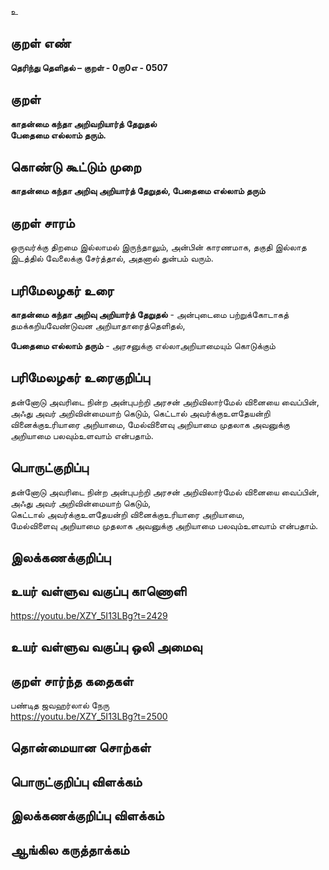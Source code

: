 உ

## குறள் எண் 

**தெரிந்து தெளிதல்  – குறள் - 0ரு0எ - 0507**  

## குறள் 

**காதன்மை கந்தா அறிவறியார்த் தேறுதல்  
பேதைமை எல்லாம் தரும்.**

## கொண்டு கூட்டும் முறை

**காதன்மை கந்தா அறிவு அறியார்த் தேறுதல், பேதைமை எல்லாம் தரும்**

## குறள் சாரம் 

ஒருவர்க்கு திறமை இல்லாமல் இருந்தாலும், அன்பின் காரணமாக, தகுதி இல்லாத இடத்தில் வேலைக்கு சேர்த்தால், அதனால் துன்பம் வரும்.  

## பரிமேலழகர் உரை

**காதன்மை கந்தா அறிவு அறியார்த் தேறுதல்** - அன்புடைமை பற்றுக்கோடாகத் தமக்கறியவேண்டுவன அறியாதாரைத்தெளிதல்,  

**பேதைமை எல்லாம் தரும்** - அரசனுக்கு எல்லாஅறியாமையும் கொடுக்கும் 

## பரிமேலழகர் உரைகுறிப்பு   

தன்னோடு அவரிடை நின்ற அன்புபற்றி அரசன் அறிவிலார்மேல் வினையை வைப்பின், அஃது அவர் அறிவின்மையாற் கெடும், கெட்டால் அவர்க்குஉளதேயன்றி வினைக்குஉரியாரை அறியாமை, மேல்விளைவு அறியாமை முதலாக அவனுக்கு அறியாமை பலவும்உளவாம் என்பதாம்.     

## பொருட்குறிப்பு 

தன்னோடு அவரிடை நின்ற அன்புபற்றி அரசன் அறிவிலார்மேல் வினையை வைப்பின்,  
அஃது அவர் அறிவின்மையாற் கெடும்,  
கெட்டால் அவர்க்குஉளதேயன்றி வினைக்குஉரியாரை அறியாமை,  
மேல்விளைவு அறியாமை முதலாக அவனுக்கு அறியாமை பலவும்உளவாம் என்பதாம்.   

## இலக்கணக்குறிப்பு  


## உயர் வள்ளுவ வகுப்பு காணொளி

https://youtu.be/XZY_5I13LBg?t=2429

## உயர் வள்ளுவ வகுப்பு ஒலி அமைவு 

 
## குறள் சார்ந்த கதைகள் 

பண்டித ஜவஹர்லால் நேரு  
https://youtu.be/XZY_5I13LBg?t=2500

## தொன்மையான சொற்கள்


## பொருட்குறிப்பு விளக்கம்


## இலக்கணக்குறிப்பு விளக்கம்


## ஆங்கில கருத்தாக்கம் 


